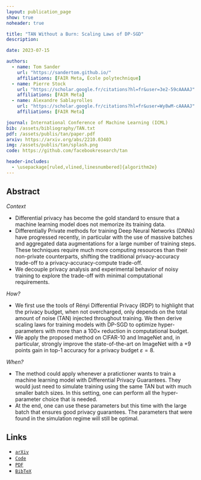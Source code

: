 ```yaml
---
layout: publication_page
show: true
noheader: true

title: "TAN Without a Burn: Scaling Laws of DP-SGD"
description: 

date: 2023-07-15

authors:
  - name: Tom Sander
    url: "https://sandertom.github.io/"
    affiliations: [FAIR Meta, École polytechnique]
  - name: Pierre Stock
    url: "https://scholar.google.fr/citations?hl=fr&user=3e2-59cAAAAJ"
    affiliations: [FAIR Meta]
  - name: Alexandre Sablayrolles
    url: "https://scholar.google.fr/citations?hl=fr&user=Wy8wM-cAAAAJ"
    affiliations: [FAIR Meta]

journal: International Conference of Machine Learning (ICML)
bib: /assets/bibliography/TAN.txt
pdf: /assets/publis/tan/paper.pdf 
arxiv: https://arxiv.org/abs/2210.03403
img: /assets/publis/tan/splash.png
code: https://github.com/facebookresearch/tan

header-includes:
  - \usepackage[ruled,vlined,linesnumbered]{algorithm2e}
---
```


## Abstract

*Context* 
- Differential privacy has become the gold standard to ensure that a machine learning model does not memorize its training data.
- Differentially Private methods for training Deep Neural Networks (DNNs) have progressed recently, in particular with the use of massive batches and aggregated data augmentations for a large number of training steps.
These techniques require much more computing resources than their non-private counterparts, shifting the traditional privacy-accuracy trade-off to a privacy-accuracy-compute trade-off.
- We decouple privacy analysis and experimental behavior of noisy training to explore the trade-off with minimal computational requirements. 
  

*How?*
- We first use the tools of Rényi Differential Privacy (RDP) to highlight that the privacy budget, when not overcharged, only depends on the total amount of noise (TAN) injected throughout training.
We then derive scaling laws for training models with DP-SGD to optimize hyper-parameters with more than a $100\times$ reduction in computational budget.
- We apply the proposed method on CIFAR-10 and ImageNet and, in particular, strongly improve the state-of-the-art on ImageNet with a $+9$ points gain in top-1 accuracy for a privacy budget $\varepsilon=8$.

*When?*
- The method could apply whenever a pratictioner wants to train a machine learning model with Differential Privacy Guarantees. 
They would just need to simulate training using the same TAN but with much smaller batch sizes.
In this setting, one can perform all the hyper-parameter choice that is needed.
- At the end, one can use these parameters but this time with the large batch that ensures good privacy guarantees. 
The parameters that were found in the simulation regime will still be optimal.


<!-- ## Video

<p align="center"><iframe width="560" height="315" src="" title="YouTube video player" frameborder="0" allow="accelerometer; autoplay; clipboard-write; encrypted-media; gyroscope; picture-in-picture" allowfullscreen></iframe></p> -->

## Links

- [`arXiv`]({{page.arxiv}})
- [`Code`]({{page.code}})
- [`PDF`]({{page.pdf}})
- [`BibTeX`]({{page.bib}})

